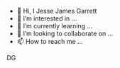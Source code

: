 - 👋 Hi, I Jesse James Garrett
- 👀 I’m interested in ...
- 🌱 I’m currently learning ...
- 💞️ I’m looking to collaborate on ...
- 📫 How to reach me ...
<!---
 Jesse James Garretta ✨ special ✨ repository because its `README.md` (this file) appears on your GitHub profile.
You can click the Preview link to take a look at your changes.
--->
DG

